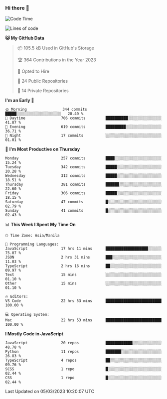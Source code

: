 ### Hi there 👋

<!--START_SECTION:waka-->
![Code Time](http://img.shields.io/badge/Code%20Time-130%20hrs%2044%20mins-blue)

![Lines of code](https://img.shields.io/badge/From%20Hello%20World%20I%27ve%20Written-8.2%20million%20lines%20of%20code-blue)

**🐱 My GitHub Data** 

> 📦 105.5 kB Used in GitHub's Storage 
 > 
> 🏆 364 Contributions in the Year 2023
 > 
> 💼 Opted to Hire
 > 
> 📜 24 Public Repositories 
 > 
> 🔑 14 Private Repositories 
 > 
**I'm an Early 🐤** 

```text
🌞 Morning                344 commits         █████░░░░░░░░░░░░░░░░░░░░   20.40 % 
🌆 Daytime                706 commits         ██████████░░░░░░░░░░░░░░░   41.87 % 
🌃 Evening                619 commits         █████████░░░░░░░░░░░░░░░░   36.71 % 
🌙 Night                  17 commits          ░░░░░░░░░░░░░░░░░░░░░░░░░   01.01 % 
```
📅 **I'm Most Productive on Thursday** 

```text
Monday                   257 commits         ████░░░░░░░░░░░░░░░░░░░░░   15.24 % 
Tuesday                  342 commits         █████░░░░░░░░░░░░░░░░░░░░   20.28 % 
Wednesday                312 commits         █████░░░░░░░░░░░░░░░░░░░░   18.51 % 
Thursday                 381 commits         ██████░░░░░░░░░░░░░░░░░░░   22.60 % 
Friday                   306 commits         █████░░░░░░░░░░░░░░░░░░░░   18.15 % 
Saturday                 47 commits          █░░░░░░░░░░░░░░░░░░░░░░░░   02.79 % 
Sunday                   41 commits          █░░░░░░░░░░░░░░░░░░░░░░░░   02.43 % 
```


📊 **This Week I Spent My Time On** 

```text
🕑︎ Time Zone: Asia/Manila

💬 Programming Languages: 
JavaScript               17 hrs 11 mins      ███████████████████░░░░░░   75.07 % 
JSON                     2 hrs 31 mins       ███░░░░░░░░░░░░░░░░░░░░░░   11.03 % 
TypeScript               2 hrs 16 mins       ██░░░░░░░░░░░░░░░░░░░░░░░   09.97 % 
Text                     15 mins             ░░░░░░░░░░░░░░░░░░░░░░░░░   01.10 % 
Other                    15 mins             ░░░░░░░░░░░░░░░░░░░░░░░░░   01.10 % 

🔥 Editors: 
VS Code                  22 hrs 53 mins      █████████████████████████   100.00 % 

💻 Operating System: 
Mac                      22 hrs 53 mins      █████████████████████████   100.00 % 
```

**I Mostly Code in JavaScript** 

```text
JavaScript               20 repos            ████████████░░░░░░░░░░░░░   48.78 % 
Python                   11 repos            ███████░░░░░░░░░░░░░░░░░░   26.83 % 
TypeScript               4 repos             ██░░░░░░░░░░░░░░░░░░░░░░░   09.76 % 
SCSS                     1 repo              █░░░░░░░░░░░░░░░░░░░░░░░░   02.44 % 
CSS                      1 repo              █░░░░░░░░░░░░░░░░░░░░░░░░   02.44 % 
```




 Last Updated on 05/03/2023 10:20:07 UTC
<!--END_SECTION:waka-->
